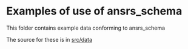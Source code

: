 # Examples of use of ansrs_schema

This folder contains example data conforming to ansrs_schema

The source for these is in [src/data](../src/data/examples)
